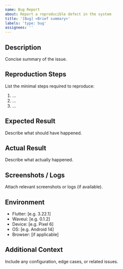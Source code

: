 ```yaml
---
name: Bug Report
about: Report a reproducible defect in the system
title: '[Bug] <Brief summary>'
labels: 'type: bug'
assignees: ''
---
```


## Description  
Concise summary of the issue.

## Reproduction Steps  
List the minimal steps required to reproduce:
1. …
2. …
3. …

## Expected Result  
Describe what should have happened.

## Actual Result  
Describe what actually happened.

## Screenshots / Logs  
Attach relevant screenshots or logs (if available).

## Environment  
- Flutter: [e.g. 3.22.1]
- Waveui: [e.g. 0.1.2]
- Device: [e.g. Pixel 6]
- OS: [e.g. Android 14]
- Browser: [if applicable]

## Additional Context  
Include any configuration, edge cases, or related issues.
